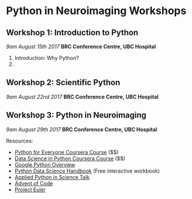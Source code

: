 # Python in Neuroimaging Workshops

## Workshop 1: Introduction to Python
*9am August 15th 2017*
**BRC Conference Centre, UBC Hospital**

1. Introduction: Why Python?
2. 

## Workshop 2: Scientific Python
*9am August 22nd 2017*
**BRC Conference Centre, UBC Hospital**

## Workshop 3: Python in Neuroimaging 
*9am August 29th 2017*
**BRC Conference Centre, UBC Hospital**

Resources:

* [Python for Everyone Coursera Course](https://www.coursera.org/learn/python) ($$)
* [Data Science in Python Coursera Course](https://www.coursera.org/specializations/data-science-python) ($$)
* [Google Python Overview](https://developers.google.com/edu/python/) 
* [Python Data Science Handbook](https://github.com/jakevdp/PythonDataScienceHandbook) (Free interactive workbook)
* [Applied Python in Science Talk](https://www.youtube.com/watch?v=ZyjCqQEUa8o)
* [Advent of Code](https://adventofcode.com/)
* [Project Euler](https://projecteuler.net/)

